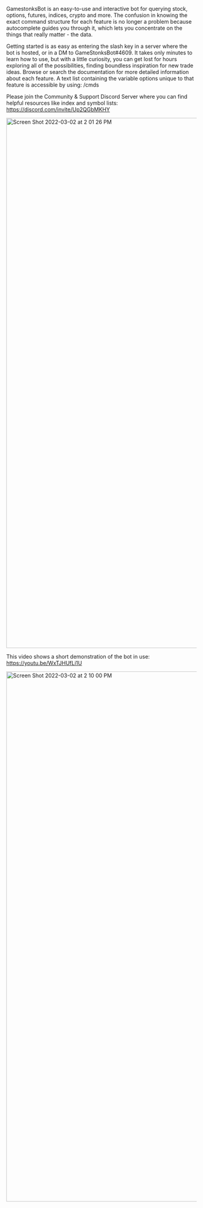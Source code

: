 GamestonksBot is an easy-to-use and interactive bot for querying stock, options, futures, indices, crypto and more. The confusion in knowing the exact command structure for each feature is no longer a problem because autocomplete guides you through it, which lets you concentrate on the things that really matter - the data. 

Getting started is as easy as entering the slash key in a server where the bot is hosted, or in a DM to GameStonksBot#4609. It takes only minutes to learn how to use, but with a little curiosity, you can get lost for hours exploring all of the possibilities, finding boundless inspiration for new trade ideas. Browse or search the documentation for more detailed information about each feature. A text list containing the variable options unique to that feature is accessible by using: /cmds

Please join the Community & Support Discord Server where you can find helpful resources like index and symbol lists: https://discord.com/invite/Up2QGbMKHY 

<img width="1400" alt="Screen Shot 2022-03-02 at 2 01 26 PM" src="https://user-images.githubusercontent.com/85772166/156456946-ab754f41-4324-4ad4-b87c-95e30942533e.png">

This video shows a short demonstration of the bot in use: https://youtu.be/WxTJHUfLi1U

<img width="1400" alt="Screen Shot 2022-03-02 at 2 10 00 PM" src="https://user-images.githubusercontent.com/85772166/156458126-58b0885d-0a77-4c04-a135-d5dc2a3a358a.png">

